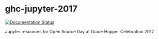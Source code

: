 # ghc-jupyter-2017

[![Documentation Status](http://readthedocs.org/projects/jupyter-ghc/badge/?version=latest)](http://jupyter-ghc.readthedocs.io/en/latest/?badge=latest)

Jupyter resources for Open Source Day at Grace Hopper Celebration 2017 
